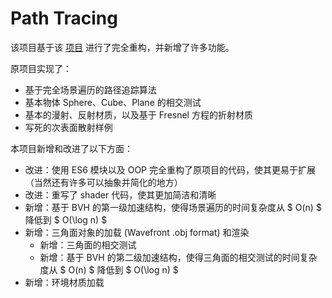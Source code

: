 # Path Tracing

该项目基于该 [项目](https://github.com/wulinjiansheng/WebGL_PathTracer/tree/master) 进行了完全重构，并新增了许多功能。

原项目实现了：

- 基于完全场景遍历的路径追踪算法
- 基本物体 Sphere、Cube、Plane 的相交测试
- 基本的漫射、反射材质，以及基于 Fresnel 方程的折射材质
- 写死的次表面散射样例

本项目新增和改进了以下方面：

- 改进：使用 ES6 模块以及 OOP 完全重构了原项目的代码，使其更易于扩展（当然还有许多可以抽象并简化的地方）
- 改进：重写了 shader 代码，使其更加简洁和清晰
- 新增：基于 BVH 的第一级加速结构，使得场景遍历的时间复杂度从 $ O(n) $ 降低到 $ O(\log n) $
- 新增：三角面对象的加载 (Wavefront .obj format) 和渲染
  - 新增：三角面的相交测试
  - 新增：基于 BVH 的第二级加速结构，使得三角面的相交测试的时间复杂度从 $ O(n) $ 降低到 $ O(\log n) $
- 新增：环境材质加载